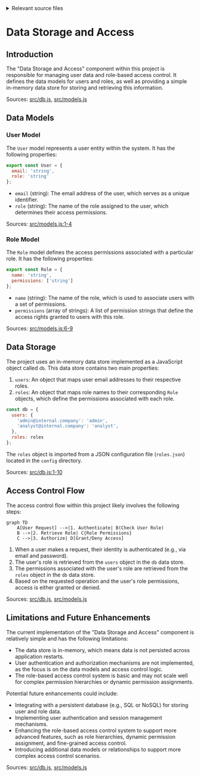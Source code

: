 <details>
<summary>Relevant source files</summary>

The following files were used as context for generating this wiki page:

- [src/db.js](https://github.com/aanickode/access-control-service/blob/main/src/db.js)
- [src/models.js](https://github.com/aanickode/access-control-service/blob/main/src/models.js)
</details>

# Data Storage and Access

## Introduction

The "Data Storage and Access" component within this project is responsible for managing user data and role-based access control. It defines the data models for users and roles, as well as providing a simple in-memory data store for storing and retrieving this information.

Sources: [src/db.js](), [src/models.js]()

## Data Models

### User Model

The `User` model represents a user entity within the system. It has the following properties:

```javascript
export const User = {
  email: 'string',
  role: 'string'
};
```

- `email` (string): The email address of the user, which serves as a unique identifier.
- `role` (string): The name of the role assigned to the user, which determines their access permissions.

Sources: [src/models.js:1-4]()

### Role Model

The `Role` model defines the access permissions associated with a particular role. It has the following properties:

```javascript
export const Role = {
  name: 'string',
  permissions: ['string']
};
```

- `name` (string): The name of the role, which is used to associate users with a set of permissions.
- `permissions` (array of strings): A list of permission strings that define the access rights granted to users with this role.

Sources: [src/models.js:6-9]()

## Data Storage

The project uses an in-memory data store implemented as a JavaScript object called `db`. This data store contains two main properties:

1. `users`: An object that maps user email addresses to their respective roles.
2. `roles`: An object that maps role names to their corresponding `Role` objects, which define the permissions associated with each role.

```javascript
const db = {
  users: {
    'admin@internal.company': 'admin',
    'analyst@internal.company': 'analyst',
  },
  roles: roles
};
```

The `roles` object is imported from a JSON configuration file (`roles.json`) located in the `config` directory.

Sources: [src/db.js:1-10]()

## Access Control Flow

The access control flow within this project likely involves the following steps:

```mermaid
graph TD
    A[User Request] -->|1. Authenticate| B(Check User Role)
    B -->|2. Retrieve Role| C{Role Permissions}
    C -->|3. Authorize| D[Grant/Deny Access]
```

1. When a user makes a request, their identity is authenticated (e.g., via email and password).
2. The user's role is retrieved from the `users` object in the `db` data store.
3. The permissions associated with the user's role are retrieved from the `roles` object in the `db` data store.
4. Based on the requested operation and the user's role permissions, access is either granted or denied.

Sources: [src/db.js](), [src/models.js]()

## Limitations and Future Enhancements

The current implementation of the "Data Storage and Access" component is relatively simple and has the following limitations:

- The data store is in-memory, which means data is not persisted across application restarts.
- User authentication and authorization mechanisms are not implemented, as the focus is on the data models and access control logic.
- The role-based access control system is basic and may not scale well for complex permission hierarchies or dynamic permission assignments.

Potential future enhancements could include:

- Integrating with a persistent database (e.g., SQL or NoSQL) for storing user and role data.
- Implementing user authentication and session management mechanisms.
- Enhancing the role-based access control system to support more advanced features, such as role hierarchies, dynamic permission assignment, and fine-grained access control.
- Introducing additional data models or relationships to support more complex access control scenarios.

Sources: [src/db.js](), [src/models.js]()